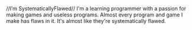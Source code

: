 //I’m SystematicallyFlawed//
  I'm a learning programmer with a passion for making games and useless programs.
  Almost every program and game I make has flaws in it.
    It's almost like they're systematically flawed.
